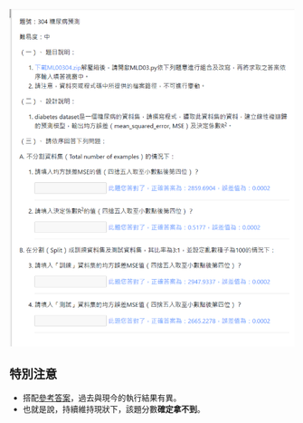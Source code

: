 ![圖](304_糖尿病預測.jpg)
## 特別注意
 - 搭配[參考答案](https://github.com/babymlin/TQC_AI_Licence/blob/main/TQC%2B_304_%E7%B3%96%E5%B0%BF%E7%97%85%E9%A0%90%E6%B8%AC.ipynb)，過去與現今的執行結果有異。
 - 也就是說，持續維持現狀下，該題分數**確定拿不到**。